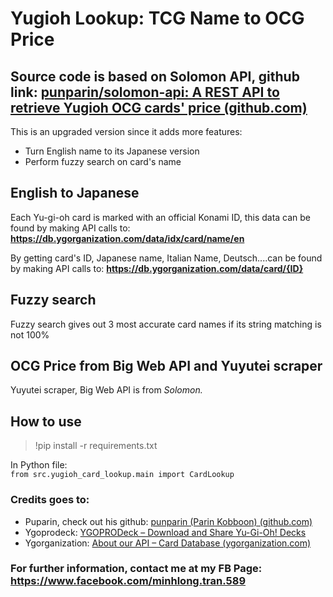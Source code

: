 # Yugioh Lookup: TCG Name to OCG Price

## Source code is based on Solomon API, github link: [punparin/solomon-api: A REST API to retrieve Yugioh OCG cards' price (github.com)](https://github.com/punparin/solomon-api)

This is an upgraded version since it adds more features:
- Turn English name to its Japanese version
- Perform fuzzy search on card's name

## English to Japanese
Each Yu-gi-oh card is marked with an official Konami ID, this data can be found by making API calls to: **https://db.ygorganization.com/data/idx/card/name/en**

By getting card's ID, Japanese name, Italian Name, Deutsch....can be found by making API calls to: **https://db.ygorganization.com/data/card/{ID}** 


## Fuzzy search
Fuzzy search gives out 3 most accurate card names if its string matching is not 100%

## OCG Price from Big Web API and Yuyutei scraper
Yuyutei scraper, Big Web API is from *Solomon.*

## How to use
>!pip install -r requirements.txt

In Python file: \
`from src.yugioh_card_lookup.main import CardLookup`

### Credits goes to:
- Puparin, check out his github: [punparin (Parin Kobboon) (github.com)](https://github.com/punparin)
- Ygoprodeck: [YGOPRODeck – Download and Share Yu-Gi-Oh! Decks](https://ygoprodeck.com/)
- Ygorganization: [About our API – Card Database (ygorganization.com)](https://db.ygorganization.com/about/api)

### For further information, contact me at my FB Page: https://www.facebook.com/minhlong.tran.589